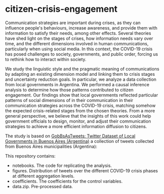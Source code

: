 # citizen-crisis-engagement

Communication strategies are important during crises, as they can influence people's behaviours, increase awareness, and provide them with information to satisfy their needs, among other effects. Several theories have shed light on the stages of crises, how information needs vary over time, and the different dimensions involved in human communications, particularly when using social media. In this context, the COVID-19 crisis has posed challenges to society, governments, and public order, forcing us to rethink how to interact within society. 

We study the linguistic style and the pragmatic meaning of communications by adapting an existing dimension model and linking them to crisis stages and uncertainty reduction goals. In particular, we analyze a data collection from local governments in Argentina. We performed a causal inference analysis to determine how those patterns contributed to citizen engagement. Our findings show that local governments reflected particular patterns of social dimensions of in their communication in their communication strategies across the COVID-19 crisis, matching somehow the expected crisis-related stages from the chosen theories. From a more general perspective, we believe that the insights of this work could help government officials to design, monitor, and adjust their communication strategies to achieve a more efficient information diffusion to citizens.

The study is based on [GobBsAsTweets: Twitter Dataset of Local Governments in Buenos Aires (Argentina)](https://data.mendeley.com/datasets/3fszgrvm2r) a collection of tweets collected from Buenos Aires municipalities (Argentina): 

This repository contains:

* notebooks. The code for replicating the analysis.
* figures. Distribution of tweets over the different COVID-19 crisis phases at different aggregation levels.
* coefficients. The coefficients for the control variables.
* data.zip. Pre-processed data.